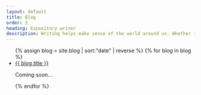 ```yaml
---
layout: default
title: Blog
order: 2
heading: Expository writer
description: Writing helps make sense of the world around us. Whether it’s documentation, or a scribble of ideas, written language is the first step towards shared understanding.
---
```


<ul class="c-blog">
  {% assign blog = site.blog | sort:"date" | reverse %}
  {% for blog in blog %}
  <li class="c-blog__item">
    <a class="c-blog__title" href="{{ blog.url | prepend: site.baseurl }}">{{ blog.title }}</a>
    <!-- <p class="c-blog__date">{{ blog.date | date: "%B %-d, %Y"}}</p> -->
    <p class="c-blog__date">Coming soon...</p>
  </li>
  {% endfor %}
</ul>
